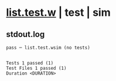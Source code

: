 # [list.test.w](../../../../../../examples/tests/sdk_tests/table/list.test.w) | test | sim

## stdout.log
```log
pass ─ list.test.wsim (no tests)
 
 
Tests 1 passed (1)
Test Files 1 passed (1)
Duration <DURATION>
```

